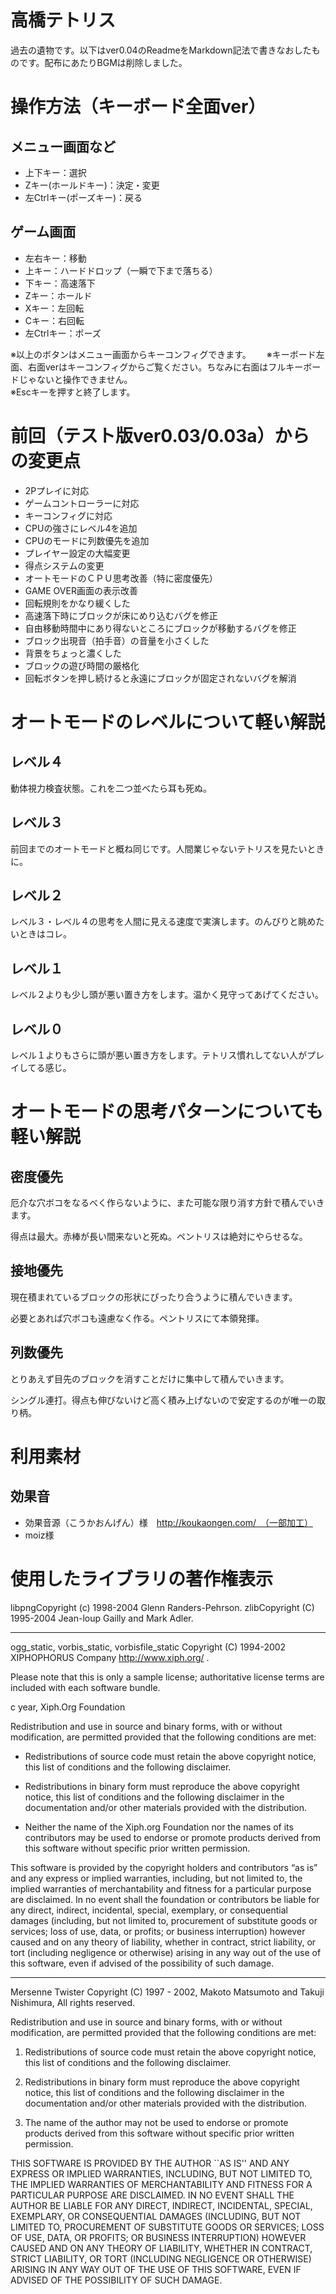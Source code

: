 高橋テトリス
============

過去の遺物です。以下はver0.04のReadmeをMarkdown記法で書きなおしたものです。配布にあたりBGMは削除しました。

# 操作方法（キーボード全面ver）

## メニュー画面など

* 上下キー：選択
* Zキー(ホールドキー)：決定・変更
* 左Ctrlキー(ポーズキー)：戻る

## ゲーム画面

* 左右キー：移動
* 上キー：ハードドロップ（一瞬で下まで落ちる）
* 下キー：高速落下
* Zキー：ホールド
* Xキー：左回転
* Cキー：右回転
* 左Ctrlキー：ポーズ

※以上のボタンはメニュー画面からキーコンフィグできます。　　
※キーボード左面、右面verはキーコンフィグからご覧ください。ちなみに右面はフルキーボードじゃないと操作できません。  
※Escキーを押すと終了します。


# 前回（テスト版ver0.03/0.03a）からの変更点
* 2Pプレイに対応
* ゲームコントローラーに対応
* キーコンフィグに対応
* CPUの強さにレベル4を追加
* CPUのモードに列数優先を追加
* プレイヤー設定の大幅変更
* 得点システムの変更
* オートモードのＣＰＵ思考改善（特に密度優先）
* GAME OVER画面の表示改善
* 回転規則をかなり緩くした
* 高速落下時にブロックが床にめり込むバグを修正
* 自由移動時間中にあり得ないところにブロックが移動するバグを修正
* ブロック出現音（拍手音）の音量を小さくした
* 背景をちょっと濃くした
* ブロックの遊び時間の厳格化
* 回転ボタンを押し続けると永遠にブロックが固定されないバグを解消


# オートモードのレベルについて軽い解説

## レベル４

動体視力検査状態。これを二つ並べたら耳も死ぬ。

## レベル３

前回までのオートモードと概ね同じです。人間業じゃないテトリスを見たいときに。

## レベル２

レベル３・レベル４の思考を人間に見える速度で実演します。のんびりと眺めたいときはコレ。

## レベル１

レベル２よりも少し頭が悪い置き方をします。温かく見守ってあげてください。

## レベル０

レベル１よりもさらに頭が悪い置き方をします。テトリス慣れしてない人がプレイしてる感じ。


# オートモードの思考パターンについても軽い解説

## 密度優先

厄介な穴ボコをなるべく作らないように、また可能な限り消す方針で積んでいきます。

得点は最大。赤棒が長い間来ないと死ぬ。ペントリスは絶対にやらせるな。

## 接地優先

現在積まれているブロックの形状にぴったり合うように積んでいきます。

必要とあれば穴ボコも遠慮なく作る。ペントリスにて本領発揮。

## 列数優先

とりあえず目先のブロックを消すことだけに集中して積んでいきます。

シングル連打。得点も伸びないけど高く積み上げないので安定するのが唯一の取り柄。


# 利用素材

## 効果音

* 効果音源（こうかおんげん）様　http://koukaongen.com/　（一部加工）
* moiz様


# 使用したライブラリの著作権表示

libpngCopyright (c) 1998-2004 Glenn Randers-Pehrson.
zlibCopyright (C) 1995-2004 Jean-loup Gailly and Mark Adler.

***

ogg_static, vorbis_static, vorbisfile_static
Copyright (C) 1994-2002 XIPHOPHORUS Company http://www.xiph.org/ .

Please note that this is only a sample license; authoritative license terms are included with each software bundle. 

c year, Xiph.Org Foundation

Redistribution and use in source and binary forms, with or without modification,
are permitted provided that the following conditions are met: 

- Redistributions of source code must retain the above copyright notice,
this list of conditions and the following disclaimer. 

- Redistributions in binary form must reproduce the above copyright notice,
this list of conditions and the following disclaimer in the documentation
and/or other materials provided with the distribution. 

- Neither the name of the Xiph.org Foundation nor the names of its contributors may be used
to endorse or promote products derived from this software without specific prior written permission. 

This software is provided by the copyright holders and contributors “as is” and
any express or implied warranties, including, but not limited to, the implied warranties
of merchantability and fitness for a particular purpose are disclaimed. In no event shall
the foundation or contributors be liable for any direct, indirect, incidental, special,
exemplary, or consequential damages (including, but not limited to, procurement of
substitute goods or services; loss of use, data, or profits; or business interruption)
however caused and on any theory of liability, whether in contract, strict liability,
or tort (including negligence or otherwise) arising in any way out of the use of this
software, even if advised of the possibility of such damage. 

***

Mersenne Twister
Copyright (C) 1997 - 2002, Makoto Matsumoto and Takuji Nishimura,
All rights reserved.

Redistribution and use in source and binary forms, with or without
modification, are permitted provided that the following conditions
are met:

1. Redistributions of source code must retain the above copyright
notice, this list of conditions and the following disclaimer.

2. Redistributions in binary form must reproduce the above copyright
notice, this list of conditions and the following disclaimer in the
documentation and/or other materials provided with the distribution.

3. The name of the author may not be used to endorse or promote products
derived from this software without specific prior written permission.

THIS SOFTWARE IS PROVIDED BY THE AUTHOR ``AS IS'' AND ANY EXPRESS OR
IMPLIED WARRANTIES, INCLUDING, BUT NOT LIMITED TO, THE IMPLIED WARRANTIES
OF MERCHANTABILITY AND FITNESS FOR A PARTICULAR PURPOSE ARE DISCLAIMED.
IN NO EVENT SHALL THE AUTHOR BE LIABLE FOR ANY DIRECT, INDIRECT,
INCIDENTAL, SPECIAL, EXEMPLARY, OR CONSEQUENTIAL DAMAGES (INCLUDING, BUT
NOT LIMITED TO, PROCUREMENT OF SUBSTITUTE GOODS OR SERVICES; LOSS OF USE,
DATA, OR PROFITS; OR BUSINESS INTERRUPTION) HOWEVER CAUSED AND ON ANY
THEORY OF LIABILITY, WHETHER IN CONTRACT, STRICT LIABILITY, OR TORT
(INCLUDING NEGLIGENCE OR OTHERWISE) ARISING IN ANY WAY OUT OF THE USE OF
THIS SOFTWARE, EVEN IF ADVISED OF THE POSSIBILITY OF SUCH DAMAGE.
